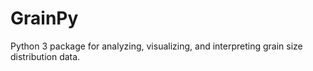# GrainPy
Python 3 package for analyzing, visualizing, and interpreting grain size distribution data.

